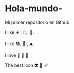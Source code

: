 # Hola-mundo-

Mi primer repositorio en Github

I like ✈️:, 🖱️:; 🌮:

I like :books:, 🎥:, :mountain:

I love 🥦 🧠 🎨

The best icon 👽 🐤 🩹
